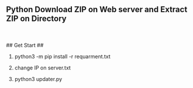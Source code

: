 ## Python Download ZIP on Web server and Extract ZIP on Directory
<br/>
<br/>
## Get Start ##<br/>

1. python3 -m pip install -r requarment.txt<br/>

2. change IP on server.txt<br/>

3. python3 updater.py<br/>

